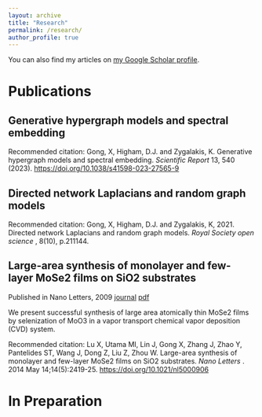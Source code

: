```yaml
---
layout: archive
title: "Research"
permalink: /research/
author_profile: true
---
```


You can also find my articles on [my Google Scholar profile](https://scholar.google.com/citations?user=https://scholar.google.com/cit&hl=&pli=1&user=JgrSweYAAAAJ).

# Publications #

## Generative hypergraph models and spectral embedding ##
Recommended citation: Gong, X, Higham, D.J. and Zygalakis, K. Generative hypergraph models and spectral embedding. <em> Scientific Report </em> 13, 540 (2023). https://doi.org/10.1038/s41598-023-27565-9

## Directed network Laplacians and random graph models ##
Recommended citation: Gong, X, Higham, D.J. and Zygalakis, K, 2021. Directed network Laplacians and random graph models. <em> Royal Society open science </em>, 8(10), p.211144.

## Large-area synthesis of monolayer and few-layer MoSe2 films on SiO2 substrates ## 

Published in Nano Letters, 2009 [journal](https://pubs.acs.org/doi/abs/10.1021/nl5000906) [pdf](https://d1wqtxts1xzle7.cloudfront.net/46672578/Large-Area_Synthesis_of_Monolayer_and_Fe20160621-23194-hg4jql-libre.pdf?1466511049=&response-content-disposition=inline%3B+filename%3DLarge_Area_Synthesis_of_Monolayer_and_Fe.pdf&Expires=1700653093&Signature=B7b50r6WMbsckBi~vOEubSaFvsZY18Kh180s99q59SAuTqtiwiS1KVGmlN2gkns0VjEcffWAv6j97lOEf2WEDGhKUoEDSvMqg17lMl9NvfmQyRFpE9YgPqXILxpENYkMJer~AJ8d6h0nJbDUfVSORqAqWo6TCTfeym7rX1TfpV53gQkmnypn~1vwESx~DyQpiimAxS2Upl~M4mCtH9u8ZwwZpqWxe6wKaek4jScRcy7CgL8z5Mx49KdoFH2ps9hE3mJOMQa~L55lop-ZtDVdQ0wI934sryvWepT1udevJDxSgw3~fjbbtkS0TSxMnrd05r7dm5rdNJi8mZjhArcQ-A__&Key-Pair-Id=APKAJLOHF5GGSLRBV4ZA)

We present successful synthesis of large area atomically thin MoSe2 films by selenization of MoO3 in a vapor transport chemical vapor deposition (CVD) system.

Recommended citation: Lu X, Utama MI, Lin J, Gong X, Zhang J, Zhao Y, Pantelides ST, Wang J, Dong Z, Liu Z, Zhou W. Large-area synthesis of monolayer and few-layer MoSe2 films on SiO2 substrates. <em> Nano Letters </em>. 2014 May 14;14(5):2419-25. https://doi.org/10.1021/nl5000906 

# In Preparation #
